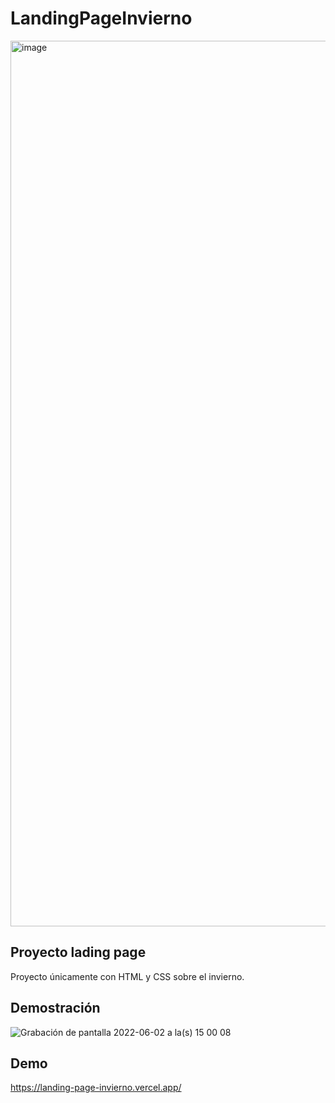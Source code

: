 # LandingPageInvierno

<img width="1417" alt="image" src="https://user-images.githubusercontent.com/93208325/171710731-d8703b64-3732-40cc-9ed4-93cb24551db6.png">

## Proyecto lading page

Proyecto únicamente con HTML y CSS sobre el invierno.


## Demostración
![Grabación de pantalla 2022-06-02 a la(s) 15 00 08](https://user-images.githubusercontent.com/93208325/171715299-631fdcb8-8d03-46ba-8d38-4ca290164445.gif)


## Demo
https://landing-page-invierno.vercel.app/
